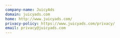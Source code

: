 ```yaml
---
company-name: JuicyAds
domain: juicyads.com
home: http://www.juicyads.com/
privacy-policy: https://www.juicyads.com/privacy/
email: privacy@juicyads.com
---
```




